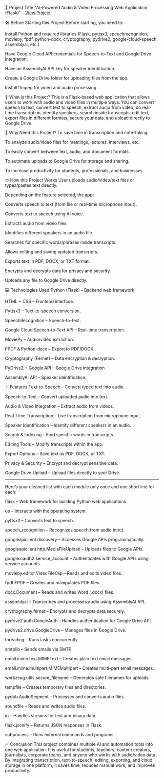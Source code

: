 📌 Project Title
"AI-Powered Audio & Video Processing Web Application (Flask)" – [View Project]([https://github.com/YourUsername/flask-audio-video-app](https://drive.google.com/file/d/1iyEcVi5eIUq99YJ-uY1R1-Cvrk388K6g/view?usp=sharing))

🛠 Before Starting this Project
Before starting, you need to:

Install Python and required libraries (Flask, pyttsx3, speechrecognition, moviepy, fpdf, python-docx, cryptography, pydrive2, google-cloud-speech, assemblyai, etc.).

Have Google Cloud API credentials for Speech-to-Text and Google Drive integration.

Have an AssemblyAI API key for speaker identification.

Create a Google Drive folder for uploading files from the app.

Install ffmpeg for video and audio processing.

📝 What is this Project?
This is a Flask-based web application that allows users to work with audio and video files in multiple ways. You can convert speech to text, convert text to speech, extract audio from video, do real-time transcription, identify speakers, search inside transcripts, edit text, export files in different formats, secure your data, and upload directly to Google Drive.

🎯 Why Need this Project?
To save time in transcription and note-taking.

To analyze audio/video files for meetings, lectures, interviews, etc.

To easily convert between text, audio, and document formats.

To automate uploads to Google Drive for storage and sharing.

To increase productivity for students, professionals, and businesses.
  
  ⚙ How this Project Works
User uploads audio/video/text files or types/pastes text directly.

Depending on the feature selected, the app:

Converts speech to text (from file or real-time microphone input).

Converts text to speech using AI voice.

Extracts audio from video files.

Identifies different speakers in an audio file.

Searches for specific words/phrases inside transcripts.

Allows editing and saving updated transcripts.

Exports text in PDF, DOCX, or TXT format.

Encrypts and decrypts data for privacy and security.

Uploads any file to Google Drive directly.

💻 Technologies Used
Python (Flask) – Backend web framework.

HTML + CSS – Frontend interface.

Pyttsx3 – Text-to-speech conversion.

SpeechRecognition – Speech-to-text.

Google Cloud Speech-to-Text API – Real-time transcription.

MoviePy – Audio/video extraction.

FPDF & Python-docx – Export to PDF/DOCX.

Cryptography (Fernet) – Data encryption & decryption.

PyDrive2 + Google API – Google Drive integration.

AssemblyAI API – Speaker identification.

✨ Features
Text-to-Speech – Convert typed text into audio.

Speech-to-Text – Convert uploaded audio into text.

Audio & Video Integration – Extract audio from videos.

Real-Time Transcription – Live transcription from microphone input.

Speaker Identification – Identify different speakers in an audio.

Search & Indexing – Find specific words in transcripts.

Editing Tools – Modify transcripts within the app.

Export Options – Save text as PDF, DOCX, or TXT.

Privacy & Security – Encrypt and decrypt sensitive data.

Google Drive Upload – Upload files directly to your Drive.


***
Here’s your cleaned list with each module only once and one short line for each:

flask – Web framework for building Python web applications.

os – Interacts with the operating system.

pyttsx3 – Converts text to speech.

speech_recognition – Recognizes speech from audio input.

googleapiclient.discovery – Accesses Google APIs programmatically.

googleapiclient.http.MediaFileUpload – Uploads files to Google APIs.

google.oauth2.service_account – Authenticates with Google APIs using service accounts.

moviepy.editor.VideoFileClip – Reads and edits video files.

fpdf.FPDF – Creates and manipulates PDF files.

docx.Document – Reads and writes Word (.docx) files.

assemblyai – Transcribes and processes audio using AssemblyAI API.

cryptography.fernet – Encrypts and decrypts data securely.

pydrive2.auth.GoogleAuth – Handles authentication for Google Drive API.

pydrive2.drive.GoogleDrive – Manages files in Google Drive.

threading – Runs tasks concurrently.

smtplib – Sends emails via SMTP.

email.mime.text.MIMEText – Creates plain text email messages.

email.mime.multipart.MIMEMultipart – Creates multi-part email messages.

werkzeug.utils.secure_filename – Generates safe filenames for uploads.

tempfile – Creates temporary files and directories.

pydub.AudioSegment – Processes and converts audio files.

soundfile – Reads and writes audio files.

io – Handles streams for text and binary data.

flask.jsonify – Returns JSON responses in Flask.

subprocess – Runs external commands and programs.


✅ Conclusion
This project combines multiple AI and automation tools into one web application. It is useful for students, teachers, content creators, journalists, corporate teams, and anyone who works with audio/video data. By integrating transcription, text-to-speech, editing, exporting, and cloud storage in one platform, it saves time, reduces manual work, and improves productivity.
